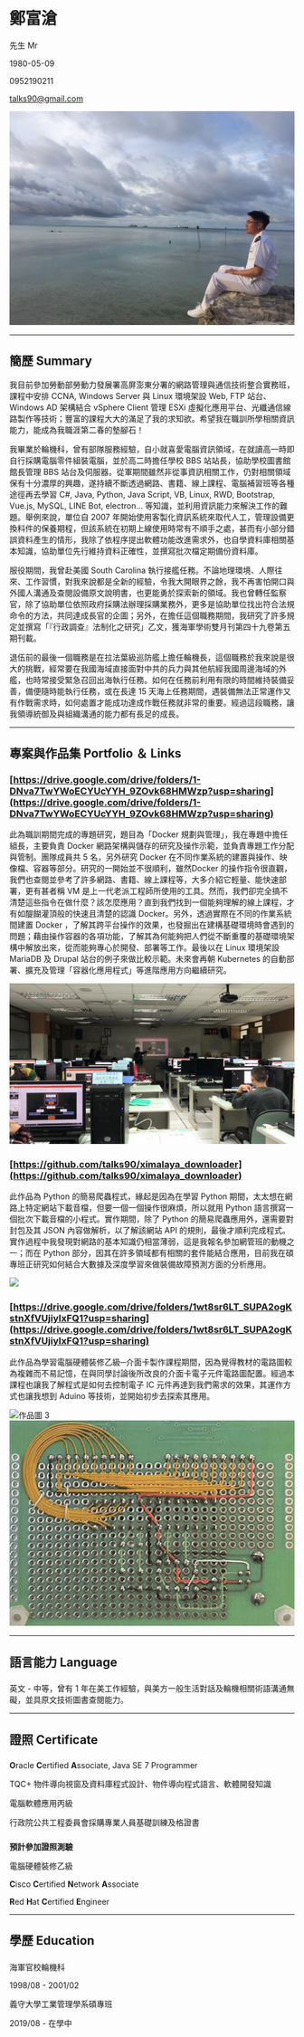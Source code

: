 # **鄭富滄**

先生 Mr

1980-05-09

0952190211

talks90@gmail.com

![個人照片](img/IMG_2559.JPG)

---

## **簡歷** **Summary**

我目前參加勞動部勞動力發展署高屏澎東分署的網路管理與通信技術整合實務班，課程中安排 CCNA,  Windows Server 與 Linux 環境架設 Web, FTP 站台、Windows AD 架構結合 vSphere Client 管理 ESXi 虛擬化應用平台、光纖通信線路製作等技術；豐富的課程大大的滿足了我的求知欲。希望我在職訓所學相關資訊能力，能成為我職涯第二春的墊腳石！

我畢業於輪機科，曾有部隊服務經驗，自小就喜愛電腦資訊領域，在就讀高一時即自行採購電腦零件組裝電腦，並於高二時擔任學校 BBS 站站長，協助學校圖書館館長管理 BBS 站台及伺服器。從軍期間雖然非從事資訊相關工作，仍對相關領域保有十分濃厚的興趣，遂持續不斷透過網路、書籍、線上課程、電腦補習班等各種途徑再去學習 C#, Java, Python, Java Script, VB, Linux, RWD, Bootstrap, Vue.js, MySQL, LINE Bot, electron... 等知識，並利用資訊能力來解決工作的難題。舉例來說，單位自 2007 年開始使用客製化資訊系統來取代人工，管理設備更換料件的保養期程，但該系統在初期上線使用時常有不順手之處，甚而有小部分錯誤資料產生的情形，我除了依程序提出軟體功能改進需求外，也自學資料庫相關基本知識，協助單位先行維持資料正確性，並撰寫批次檔定期備份資料庫。

服役期間，我曾赴美國 South Carolina 執行接艦任務。不論地理環境、人際往來、工作習慣，對我來說都是全新的經驗，令我大開眼界之餘，我不再害怕開口與外國人溝通及查閱設備原文說明書，也更能勇於探索新的領域。我也曾轉任監察官，除了協助單位依照政府採購法辦理採購業務外，更多是協助單位找出符合法規命令的方法，共同達成長官的企圖；另外，在擔任這個職務期間，我研究了許多規定並撰寫「『行政調查』法制化之研究」乙文，獲海軍學術雙月刊第四十九卷第五期刊載。

退伍前的最後一個職務是在拉法葉級巡防艦上擔任輪機長，這個職務於我來說是很大的挑戰，經常要在我國海域直接面對中共的兵力與其他航經我國周邊海域的外艦，也時常接受緊急召回出海執行任務。如何在任務前利用有限的時間維持裝備妥善，備便隨時能執行任務，或在長達 15 天海上任務期間，遇裝備無法正常運作又有作戰需求時，如何處置才能成功達成作戰任務就非常的重要。經過這段職務，讓我領導統御及與組織溝通的能力都有長足的成長。

---

## **專案與作品集** **Portfolio ＆ Links**

### [https://drive.google.com/drive/folders/1-DNva7TwYWoECYUcYYH_9ZOvk68HMWzp?usp=sharing](https://drive.google.com/drive/folders/1-DNva7TwYWoECYUcYYH_9ZOvk68HMWzp?usp=sharing)

此為職訓期間完成的專題研究，題目為「Docker 規劃與管理」，我在專題中擔任組長，主要負責 Docker 網路架構與儲存的研究及操作示範，並負責專題工作分配與管制。團隊成員共 5 名，另外研究 Docker 在不同作業系統的建置與操作、映像檔、容器等部分。研究的一開始並不很順利，雖然Docker 的操作指令很直觀，我們也查閱並參考了許多網路、書籍、線上課程等，大多介紹它輕量、能快速部署，更有甚者稱 VM 是上一代老派工程師所使用的工具。然而，我們卻完全搞不清楚這些指令在做什麼？該怎麼應用？直到我們找到一個能夠理解的線上課程，才有如醍餬灌頂般的快速且清楚的認識 Docker。另外，透過實際在不同的作業系統間建置 Docker ，了解其跨平台操作的效果，也發掘出在建構基礎環境時會遇到的問題；藉由操作容器的各項功能，了解其為何能夠把人們從不斷重覆的基礎環境架構中解放出來，從而能夠專心於開發、部署等工作。最後以在 Linux 環境架設 MariaDB 及 Drupal 站台的例子來做比較示範。未來會再朝 Kubernetes 的自動部署、擴充及管理「容器化應用程式」等進階應用方向繼續研究。

 ![](img/139778045_2291833374274073_64000179197722606_o.jpg)

### [https://github.com/talks90/ximalaya_downloader](https://github.com/talks90/ximalaya_downloader)

此作品為 Python 的簡易爬蟲程式，緣起是因為在學習 Python 期間，太太想在網路上特定網站下載音檔，但要一個一個操作很麻煩，所以就用 Python 語言撰寫一個批次下載音檔的小程式。實作期間，除了 Python 的簡易爬蟲應用外，還需要對封包及其 JSON 內容做解析，以了解該網站 API 的規則，最後才順利完成程式。實作過程中我發現對網路的基本知識仍相當薄弱，這是我報名參加網管班的動機之一；而在 Python 部分，因其在許多領域都有相關的套件能結合應用，目前我在碩專班正研究如何結合大數據及深度學習來做裝備故障預測方面的分析應用。

![](https://upload.wikimedia.org/wikipedia/commons/thumb/c/c3/Python-logo-notext.svg/768px-Python-logo-notext.svg.png)

### [https://drive.google.com/drive/folders/1wt8sr6LT_SUPA2ogKstnXfVUjiyIxFQ1?usp=sharing](https://drive.google.com/drive/folders/1wt8sr6LT_SUPA2ogKstnXfVUjiyIxFQ1?usp=sharing)

此作品為學習電腦硬體裝修乙級─介面卡製作課程期間，因為覺得教材的電路圖較為複雜而不易記憶，在與同學討論後所改良的介面卡電子元件電路圖配置。經過本課程也讓我了解程式是如何去控制電子 IC 元件再達到我們需求的效果，其運作方式也讓我想到 Aduino 等技術，並開始初步去探索其應用。

![作品圖 3]()
![](img/Pasted%20image%2020210128204125.png)

---

## **語言能力** **Language**

### 

英文 - 中等，曾有 1 年在美工作經驗，與美方一般生活對話及輪機相關術語溝通無礙，並具原文技術圖書查閱能力。

---

## **證照** **Certificate**

### 

**O**racle **C**ertified **A**ssociate, Java SE 7 Programmer

TQC+ 物件導向視窗及資料庫程式設計、物件導向程式語言、軟體開發知識

電腦軟體應用丙級

行政院公共工程委員會採購專業人員基礎訓練及格證書

###

**預計參加證照測驗**

電腦硬體裝修乙級

**C**isco **C**ertified **N**etwork **A**ssociate

**R**ed **H**at **C**ertified **E**ngineer

---

## **學歷** **Education**

### 

海軍官校輪機科

1998/08 - 2001/02

義守大學工業管理學系碩專班

2019/08 - 在學中